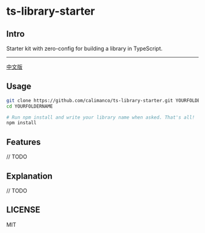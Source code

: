 # ts-library-starter

## Intro

Starter kit with zero-config for building a library in TypeScript.

---

[中文版](https://github.com/calimanco/ts-library-starter/blob/main/README.md)

## Usage

```bash
git clone https://github.com/calimanco/ts-library-starter.git YOURFOLDERNAME
cd YOURFOLDERNAME

# Run npm install and write your library name when asked. That's all!
npm install
```

## Features

// TODO

## Explanation

// TODO

## LICENSE

MIT
